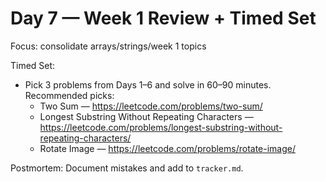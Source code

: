 # Day 7 — Week 1 Review + Timed Set

Focus: consolidate arrays/strings/week 1 topics

Timed Set:
- Pick 3 problems from Days 1–6 and solve in 60–90 minutes. Recommended picks:
  - Two Sum — https://leetcode.com/problems/two-sum/
  - Longest Substring Without Repeating Characters — https://leetcode.com/problems/longest-substring-without-repeating-characters/
  - Rotate Image — https://leetcode.com/problems/rotate-image/

Postmortem: Document mistakes and add to `tracker.md`.
